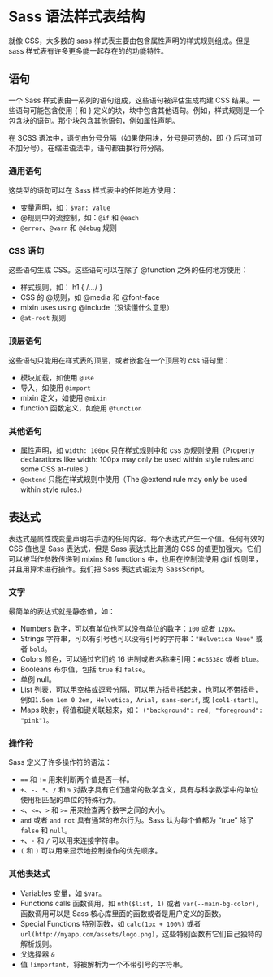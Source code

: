 # Sass 语法样式表结构

就像 CSS，大多数的 sass 样式表主要由包含属性声明的样式规则组成。但是 sass 样式表有许多更多能一起存在的的功能特性。

## 语句

一个 Sass 样式表由一系列的语句组成，这些语句被评估生成构建 CSS 结果。一些语句可能包含使用 { 和 } 定义的块，块中包含其他语句。例如，样式规则是一个包含块的语句。那个块包含其他语句，例如属性声明。

在 SCSS 语法中，语句由分号分隔（如果使用块，分号是可选的，即 {} 后可加可不加分号）。在缩进语法中，语句都由换行符分隔。

### 通用语句

这类型的语句可以在 Sass 样式表中的任何地方使用：

- 变量声明，如：`$var: value`
- @规则中的流控制，如：`@if` 和 `@each`
- `@error`、`@warn` 和 `@debug` 规则

### CSS 语句

这些语句生成 CSS。这些语句可以在除了 @function 之外的任何地方使用：

- 样式规则，如： h1 { /_..._/ }
- CSS 的 @规则，如 @media 和 @font-face
- mixin uses using @include（没读懂什么意思）
- `@at-root` 规则

### 顶层语句

这些语句只能用在样式表的顶层，或者嵌套在一个顶层的 css 语句里：

- 模块加载，如使用 `@use`
- 导入，如使用 `@import`
- mixin 定义，如使用 `@mixin`
- function 函数定义，如使用 `@function`

### 其他语句

- 属性声明，如 `width: 100px` 只在样式规则中和 css @规则使用（Property declarations like width: 100px may only be used within style rules and some CSS at-rules.）
- `@extend` 只能在样式规则中使用（The @extend rule may only be used within style rules.）

## 表达式

表达式是属性或变量声明右手边的任何内容。每个表达式产生一个值。任何有效的 CSS 值也是 Sass 表达式，但是 Sass 表达式比普通的 CSS 的值更加强大。它们可以被当作参数传递到 mixins 和 functions 中，也用在控制流使用 @if 规则里，并且用算术进行操作。我们把 Sass 表达式语法为 SassScript。

### 文字

最简单的表达式就是静态值，如：

- Numbers 数字，可以有单位也可以没有单位的数字：`100` 或者 `12px`。
- Strings 字符串，可以有引号也可以没有引号的字符串：`"Helvetica Neue"` 或者 `bold`。
- Colors 颜色，可以通过它们的 16 进制或者名称来引用：`#c6538c` 或者 `blue`。
- Booleans 布尔值，包括 `true` 和 `false`。
- 单例 null。
- List 列表，可以用空格或逗号分隔，可以用方括号括起来，也可以不带括号，例如`1.5em 1em 0 2em, Helvetica, Arial, sans-serif`, 或 `[col1-start]`。
- Maps 映射，将值和键关联起来，如： `("background": red, "foreground": "pink")`。

### 操作符

Sass 定义了许多操作符的语法：

- `==` 和 `!=` 用来判断两个值是否一样。
- `+`、`-`、`*`、`/` 和 `%` 对数字具有它们通常的数学含义，具有与科学数学中的单位使用相匹配的单位的特殊行为。
- `<`、`<=`、`>` 和 `>=` 用来检查两个数字之间的大小。
- `and` 或者 `and not` 具有通常的布尔行为。Sass 认为每个值都为 “true” 除了 `false` 和 `null`。
- `+`、`-` 和 `/` 可以用来连接字符串。
- `(` 和 `)` 可以用来显示地控制操作的优先顺序。

### 其他表达式

- Variables 变量，如 `$var`。
- Functions calls 函数调用，如 `nth($list, 1)` 或者 `var(--main-bg-color)`，函数调用可以是 Sass 核心库里面的函数或者是用户定义的函数。
- Special Functions 特别函数，如 `calc(1px + 100%)` 或者 `url(http://myapp.com/assets/logo.png)`，这些特别函数有它们自己独特的解析规则。
- 父选择器 `&`
- 值 `!important`，将被解析为一个不带引号的字符串。
